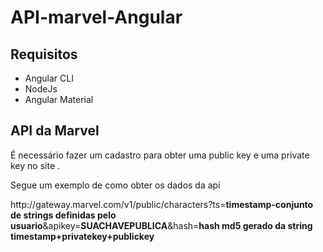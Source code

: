 <h1>API-marvel-Angular</h1>
<h2>Requisitos</h2>
<ul>
    <li>Angular CLI</li>
    <li>NodeJs</li>
    <li>Angular Material</li>
</ul>
<h2>API da Marvel</h2>
<p>É necessário fazer um cadastro para obter uma public key e uma private key no site <a href="https://developer.marvel.com/" target="_blank"></a>.</p>
<p>Segue um exemplo de como obter os dados da api</p>
<p>http://gateway.marvel.com/v1/public/characters?ts=<strong>timestamp-conjunto de strings definidas pelo usuario</strong>&apikey=<strong>SUACHAVEPUBLICA</strong>&hash=<strong>hash md5 gerado da string timestamp+privatekey+publickey</strong></p>

